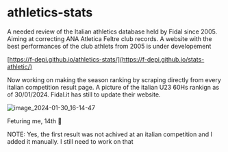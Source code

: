 # athletics-stats

A needed review of the Italian athletics database held by Fidal since 2005. Aiming at correcting ANA Atletica Feltre club records.
A website with the best performances of the club athlets from 2005 is under developement

[https://f-depi.github.io/athletics-stats/](https://f-depi.github.io/stats-athletic/)

Now working on making the season ranking by scraping directly from every italian competition result page.
A picture of the italian U23 60Hs rankign as of 30/01/2024. Fidal.it has still to update their website.

![image_2024-01-30_16-14-47](https://github.com/F-Depi/stats-athletic/assets/120582465/dd1a133f-50f3-4d0b-994f-eaea82077760)

Feturing me, 14th 🙂

NOTE: Yes, the first result was not achived at an italian competition and I added it manually. I still need to work on that
